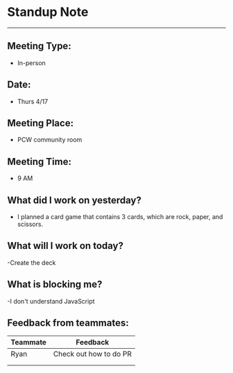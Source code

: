 # Standup Note
___
## Meeting Type:

- In-person
## Date:

- Thurs 4/17
## Meeting Place:

- PCW community room
## Meeting Time:

- 9 AM
## What did I work on yesterday?

- I planned a card game that contains 3 cards, which are rock, paper, and scissors.
## What will I work on today?

-Create the deck
## What is blocking me?

-I don't understand JavaScript
## Feedback from teammates:
| Teammate       | Feedback                         |
| -------------- | -------------------------------- |
| Ryan               |  Check out how to do PR                                |
|                |                                  |
|                |                                  |


